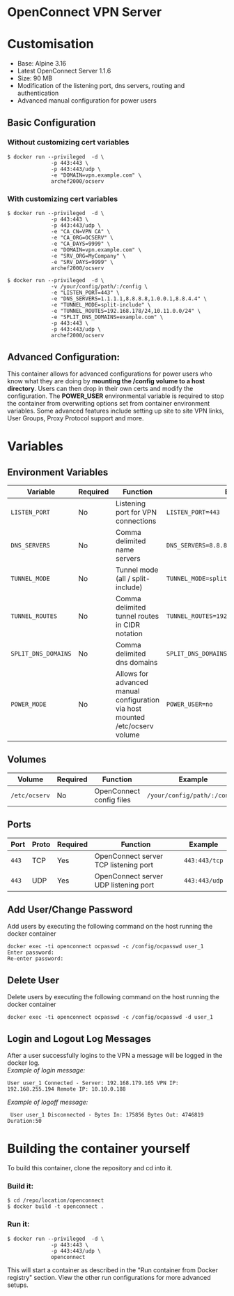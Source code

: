 # OpenConnect VPN Server

# Customisation
* Base: Alpine 3.16
* Latest OpenConnect Server 1.1.6
* Size: 90 MB 
* Modification of the listening port, dns servers, routing and authentication
* Advanced manual configuration for power users

## Basic Configuration
### Without customizing cert variables
```
$ docker run --privileged  -d \
              -p 443:443 \
              -p 443:443/udp \
              -e "DOMAIN=vpn.example.com" \
              archef2000/ocserv
```
### With customizing cert variables
```
$ docker run --privileged  -d \
              -p 443:443 \
              -p 443:443/udp \
              -e "CA_CN=VPN CA" \
              -e "CA_ORG=OCSERV" \
              -e "CA_DAYS=9999" \
              -e "DOMAIN=vpn.example.com" \
              -e "SRV_ORG=MyCompany" \
              -e "SRV_DAYS=9999" \
              archef2000/ocserv
```

```
$ docker run --privileged  -d \
              -v /your/config/path/:/config \
              -e "LISTEN_PORT=443" \
              -e "DNS_SERVERS=1.1.1.1,8.8.8.8,1.0.0.1,8.8.4.4" \
              -e "TUNNEL_MODE=split-include" \
              -e "TUNNEL_ROUTES=192.168.178/24,10.11.0.0/24" \
              -e "SPLIT_DNS_DOMAINS=example.com" \
              -p 443:443 \
              -p 443:443/udp \
              archef2000/ocserv
```

## Advanced Configuration:
This container allows for advanced configurations for power users who know what they are doing by **mounting the /config volume to a host directory**. Users can then drop in their own certs and modify the configuration. The **POWER_USER** environmental variable is required to stop the container from overwriting options set from container environment variables. Some advanced features include setting up site to site VPN links, User Groups, Proxy Protocol support and more.

# Variables
## Environment Variables
| Variable | Required | Function | Example |
|----------|----------|----------|----------|
|`LISTEN_PORT`| No | Listening port for VPN connections|`LISTEN_PORT=443`|
|`DNS_SERVERS`| No | Comma delimited name servers |`DNS_SERVERS=8.8.8.8,8.8.4.4`|
|`TUNNEL_MODE`| No | Tunnel mode (all / split-include) |`TUNNEL_MODE=split-include`|
|`TUNNEL_ROUTES`| No | Comma delimited tunnel routes in CIDR notation |`TUNNEL_ROUTES=192.168.178/24,10.11.0.0/24`|
|`SPLIT_DNS_DOMAINS`| No | Comma delimited dns domains |`SPLIT_DNS_DOMAINS=example.com`|
|`POWER_MODE`| No | Allows for advanced manual configuration via host mounted /etc/ocserv volume |`POWER_USER=no`|

## Volumes
| Volume | Required | Function | Example |
|----------|----------|----------|----------|
| `/etc/ocserv` | No | OpenConnect config files | `/your/config/path/:/config`|

## Ports
| Port | Proto | Required | Function | Example |
|----------|----------|----------|----------|----------|
| `443` | TCP | Yes | OpenConnect server TCP listening port | `443:443/tcp`|
| `443` | UDP | Yes | OpenConnect server UDP listening port | `443:443/udp`|

## Add User/Change Password
Add users by executing the following command on the host running the docker container
```
docker exec -ti openconnect ocpasswd -c /config/ocpasswd user_1
Enter password:
Re-enter password:
```

## Delete User
Delete users by executing the following command on the host running the docker container
```
docker exec -ti openconnect ocpasswd -c /config/ocpasswd -d user_1
```

## Login and Logout Log Messages
After a user successfully logins to the VPN a message will be logged in the docker log.<br>
*Example of login message:*
```
User user_1 Connected - Server: 192.168.179.165 VPN IP: 192.168.255.194 Remote IP: 10.10.0.188 
```

*Example of logoff message:*
```
 User user_1 Disconnected - Bytes In: 175856 Bytes Out: 4746819 Duration:50
```

# Building the container yourself
To build this container, clone the repository and cd into it.

### Build it:
```
$ cd /repo/location/openconnect
$ docker build -t openconnect .
```
### Run it:
```
$ docker run --privileged  -d \
              -p 443:443 \
              -p 443:443/udp \
              openconnect
```

This will start a container as described in the "Run container from Docker registry" section. View the other run configurations for more advanced setups.
